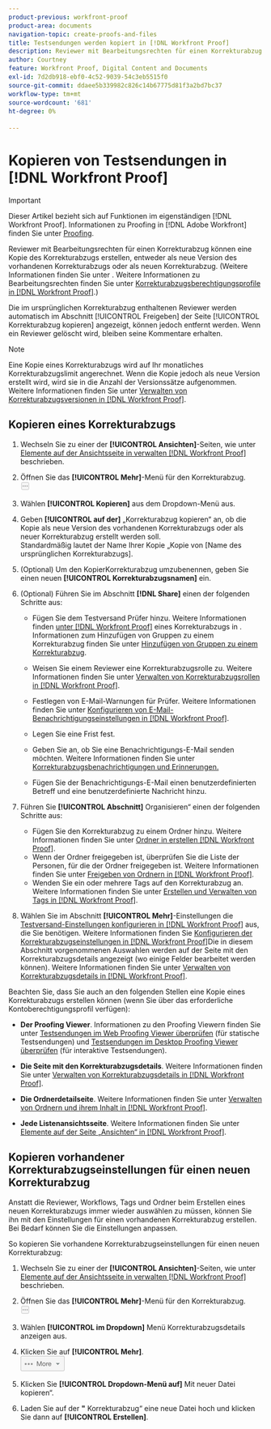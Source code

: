 ```yaml
---
product-previous: workfront-proof
product-area: documents
navigation-topic: create-proofs-and-files
title: Testsendungen werden kopiert in [!DNL Workfront Proof]
description: Reviewer mit Bearbeitungsrechten für einen Korrekturabzug können eine Kopie des Korrekturabzugs erstellen, entweder als neue Version des vorhandenen Korrekturabzugs oder als neuen Korrekturabzug. (Weitere Informationen finden Sie unter . Informationen zu Bearbeitungsrechten finden Sie unter Profile für Korrekturabzugsberechtigungen in Workfront Proof.)
author: Courtney
feature: Workfront Proof, Digital Content and Documents
exl-id: 7d2db918-ebf0-4c52-9039-54c3eb5515f0
source-git-commit: ddaee5b339982c826c14b67775d81f3a2bd7bc37
workflow-type: tm+mt
source-wordcount: '681'
ht-degree: 0%

---
```


# Kopieren von Testsendungen in [!DNL Workfront Proof]

>[!IMPORTANT]
>
>Dieser Artikel bezieht sich auf Funktionen im eigenständigen [!DNL Workfront Proof]. Informationen zu Proofing in [!DNL Adobe Workfront] finden Sie unter [Proofing](../../../review-and-approve-work/proofing/proofing.md).

Reviewer mit Bearbeitungsrechten für einen Korrekturabzug können eine Kopie des Korrekturabzugs erstellen, entweder als neue Version des vorhandenen Korrekturabzugs oder als neuen Korrekturabzug. (Weitere Informationen finden Sie unter . Weitere Informationen zu Bearbeitungsrechten finden Sie unter [Korrekturabzugsberechtigungsprofile in [!DNL Workfront Proof]](../../../workfront-proof/wp-acct-admin/account-settings/proof-perm-profiles-in-wp.md).)

Die im ursprünglichen Korrekturabzug enthaltenen Reviewer werden automatisch im Abschnitt [!UICONTROL Freigeben] der Seite [!UICONTROL Korrekturabzug kopieren] angezeigt, können jedoch entfernt werden. Wenn ein Reviewer gelöscht wird, bleiben seine Kommentare erhalten.

>[!NOTE]
>
>Eine Kopie eines Korrekturabzugs wird auf Ihr monatliches Korrekturabzugslimit angerechnet. Wenn die Kopie jedoch als neue Version erstellt wird, wird sie in die Anzahl der Versionssätze aufgenommen. Weitere Informationen finden Sie unter [Verwalten von Korrekturabzugsversionen in [!DNL Workfront Proof]](../../../workfront-proof/wp-work-proofsfiles/manage-your-work/manage-proof-versions.md).

## Kopieren eines Korrekturabzugs

1. Wechseln Sie zu einer der **[!UICONTROL Ansichten]**-Seiten, wie unter [Elemente auf der Ansichtsseite in verwalten [!DNL Workfront Proof]](../../../workfront-proof/wp-work-proofsfiles/manage-your-work/manage-items-on-views-page.md) beschrieben.

1. Öffnen Sie das **[!UICONTROL Mehr]**-Menü für den Korrekturabzug.\
   ![Menü „Mehr“](assets/more-button-small.png)

1. Wählen **[!UICONTROL Kopieren]** aus dem Dropdown-Menü aus.
1. Geben **[!UICONTROL auf der]** „Korrekturabzug kopieren“ an, ob die Kopie als neue Version des vorhandenen Korrekturabzugs oder als neuer Korrekturabzug erstellt werden soll.\
   Standardmäßig lautet der Name Ihrer Kopie „Kopie von [Name des ursprünglichen Korrekturabzugs].

1. (Optional) Um den KopierKorrekturabzug umzubenennen, geben Sie einen neuen **[!UICONTROL Korrekturabzugsnamen]** ein.
1. (Optional) Führen Sie im Abschnitt **[!DNL Share]** einen der folgenden Schritte aus:

   * Fügen Sie dem Testversand Prüfer hinzu. Weitere Informationen finden [ unter  [!DNL Workfront Proof]](../../../workfront-proof/wp-work-proofsfiles/share-proofs-and-files/share-proof.md) eines Korrekturabzugs in . Informationen zum Hinzufügen von Gruppen zu einem Korrekturabzug finden Sie unter [Hinzufügen von Gruppen zu einem Korrekturabzug](../../../workfront-proof/wp-mnguserscontacts/groups/add-groups.md).

   * Weisen Sie einem Reviewer eine Korrekturabzugsrolle zu. Weitere Informationen finden Sie unter [Verwalten von Korrekturabzugsrollen in [!DNL Workfront Proof]](../../../workfront-proof/wp-work-proofsfiles/share-proofs-and-files/manage-proof-roles.md).
   * Festlegen von E-Mail-Warnungen für Prüfer. Weitere Informationen finden Sie unter [Konfigurieren von E-Mail-Benachrichtigungseinstellungen in [!DNL Workfront Proof]](../../../workfront-proof/wp-emailsntfctns/email-alerts/config-email-notification-settings-wp.md).
   * Legen Sie eine Frist fest.
   * Geben Sie an, ob Sie eine Benachrichtigungs-E-Mail senden möchten. Weitere Informationen finden Sie unter [Korrekturabzugsbenachrichtigungen und Erinnerungen.](https://support.workfront.com/hc/en-us/sections/115000920788-Proof-notifications-and-reminders)
   * Fügen Sie der Benachrichtigungs-E-Mail einen benutzerdefinierten Betreff und eine benutzerdefinierte Nachricht hinzu.

1. Führen Sie **[!UICONTROL Abschnitt]** Organisieren“ einen der folgenden Schritte aus:

   * Fügen Sie den Korrekturabzug zu einem Ordner hinzu. Weitere Informationen finden Sie unter [Ordner in erstellen [!DNL Workfront Proof]](../../../workfront-proof/wp-work-proofsfiles/organize-your-work/create-folders.md).
   * Wenn der Ordner freigegeben ist, überprüfen Sie die Liste der Personen, für die der Ordner freigegeben ist. Weitere Informationen finden Sie unter [Freigeben von Ordnern in [!DNL Workfront Proof]](../../../workfront-proof/wp-work-proofsfiles/organize-your-work/share-folders.md).
   * Wenden Sie ein oder mehrere Tags auf den Korrekturabzug an. Weitere Informationen finden Sie unter [Erstellen und Verwalten von Tags in [!DNL Workfront Proof]](../../../workfront-proof/wp-work-proofsfiles/organize-your-work/create-and-manage-tags.md).

1. Wählen Sie im Abschnitt **[!UICONTROL Mehr]**-Einstellungen die [Testversand-Einstellungen konfigurieren in [!DNL Workfront Proof]](../../../workfront-proof/wp-work-proofsfiles/manage-your-work/configure-proof-settings.md) aus, die Sie benötigen. Weitere Informationen finden Sie [Konfigurieren der Korrekturabzugseinstellungen in [!DNL Workfront Proof]](../../../workfront-proof/wp-work-proofsfiles/manage-your-work/configure-proof-settings.md)Die in diesem Abschnitt vorgenommenen Auswahlen werden auf der Seite mit den Korrekturabzugsdetails angezeigt (wo einige Felder bearbeitet werden können). Weitere Informationen finden Sie unter [Verwalten von Korrekturabzugsdetails in [!DNL Workfront Proof]](../../../workfront-proof/wp-work-proofsfiles/manage-your-work/manage-proof-details.md).

Beachten Sie, dass Sie auch an den folgenden Stellen eine Kopie eines Korrekturabzugs erstellen können (wenn Sie über das erforderliche Kontoberechtigungsprofil verfügen):

* **Der Proofing Viewer**. Informationen zu den Proofing Viewern finden Sie unter [Testsendungen im Web Proofing Viewer überprüfen](https://support.workfront.com/hc/en-us/sections/115000275214-Reviewing-Proofs-in-the-Web-Proofing-Viewer) (für statische Testsendungen) und [Testsendungen im Desktop Proofing Viewer überprüfen](https://support.workfront.com/hc/en-us/sections/360000686434-Reviewing-Proofs-in-the-Desktop-Proofing-Viewer) (für interaktive Testsendungen).

* **Die Seite mit den Korrekturabzugsdetails**. Weitere Informationen finden Sie unter [Verwalten von Korrekturabzugsdetails in [!DNL Workfront Proof]](../../../workfront-proof/wp-work-proofsfiles/manage-your-work/manage-proof-details.md).

* **Die Ordnerdetailseite**. Weitere Informationen finden Sie unter [Verwalten von Ordnern und ihrem Inhalt in [!DNL Workfront Proof]](../../../workfront-proof/wp-work-proofsfiles/organize-your-work/manage-folders-and-contents.md).

* **Jede Listenansichtsseite**. Weitere Informationen finden Sie unter [Elemente auf der Seite „Ansichten“ in  [!DNL Workfront Proof]](../../../workfront-proof/wp-work-proofsfiles/manage-your-work/manage-items-on-views-page.md).

## Kopieren vorhandener Korrekturabzugseinstellungen für einen neuen Korrekturabzug

Anstatt die Reviewer, Workflows, Tags und Ordner beim Erstellen eines neuen Korrekturabzugs immer wieder auswählen zu müssen, können Sie ihn mit den Einstellungen für einen vorhandenen Korrekturabzug erstellen. Bei Bedarf können Sie die Einstellungen anpassen.

So kopieren Sie vorhandene Korrekturabzugseinstellungen für einen neuen Korrekturabzug:

1. Wechseln Sie zu einer der **[!UICONTROL Ansichten]**-Seiten, wie unter [Elemente auf der Ansichtsseite in verwalten [!DNL Workfront Proof]](../../../workfront-proof/wp-work-proofsfiles/manage-your-work/manage-items-on-views-page.md) beschrieben.

1. Öffnen Sie das **[!UICONTROL Mehr]**-Menü für den Korrekturabzug.\
   ![Menü „Mehr“](assets/more-button-small.png)

1. Wählen **[!UICONTROL im Dropdown]** Menü Korrekturabzugsdetails anzeigen aus.
1. Klicken Sie auf **[!UICONTROL Mehr]**.\
   ![more_button_text_version.png](assets/more-button-text-version.png)

1. Klicken Sie **[!UICONTROL Dropdown-Menü auf]** Mit neuer Datei kopieren“.
1. Laden Sie auf der **&quot;** Korrekturabzug“ eine neue Datei hoch und klicken Sie dann auf **[!UICONTROL Erstellen]**.
